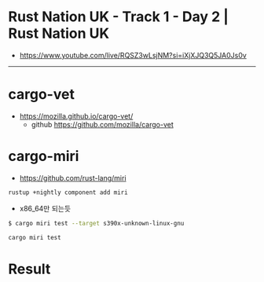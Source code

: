 # Rust Nation UK - Track 1 - Day 2 | Rust Nation UK 

- https://www.youtube.com/live/RQSZ3wLsjNM?si=iXjXJQ3Q5JA0Js0v

<hr>

# cargo-vet

- https://mozilla.github.io/cargo-vet/
  - github https://github.com/mozilla/cargo-vet

# cargo-miri
- https://github.com/rust-lang/miri

```bash
rustup +nightly component add miri
```

- x86_64만 되는듯 
```bash
$ cargo miri test --target s390x-unknown-linux-gnu

cargo miri test
```
# Result

```bash

```

